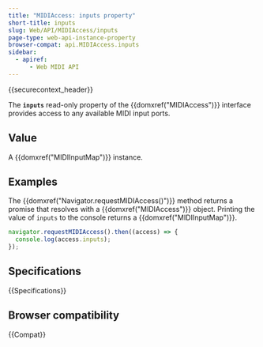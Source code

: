 ```yaml
---
title: "MIDIAccess: inputs property"
short-title: inputs
slug: Web/API/MIDIAccess/inputs
page-type: web-api-instance-property
browser-compat: api.MIDIAccess.inputs
sidebar:
  - apiref:
      - Web MIDI API
---
```


{{securecontext_header}}

The **`inputs`** read-only property of the {{domxref("MIDIAccess")}} interface provides access to any available MIDI input ports.

## Value

A {{domxref("MIDIInputMap")}} instance.

## Examples

The {{domxref("Navigator.requestMIDIAccess()")}} method returns a promise that resolves with a {{domxref("MIDIAccess")}} object. Printing the value of `inputs` to the console returns a {{domxref("MIDIInputMap")}}.

```js
navigator.requestMIDIAccess().then((access) => {
  console.log(access.inputs);
});
```

## Specifications

{{Specifications}}

## Browser compatibility

{{Compat}}
